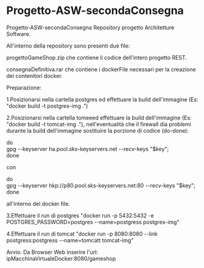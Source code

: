 # Progetto-ASW-secondaConsegna

Progetto-ASW-secondaConsegna
Repository progetto Architetture Software.

All'interno della repository sono presenti due file:

progettoGameShop.zip che contiene il codice dell'intero progetto REST. 

consegnaDefinitiva.rar che contiene i dockerFile necessari per la creazione dei contenitori docker.

Preparazione:

1.Posizionarsi nella cartella postgres ed effettuare la build dell'immagine (Es: "docker build -t postgres-img .")

2.Posizionarsi nella cartella tomeeed effettuare la build dell'immagine (Es: "docker build  -t tomcat-img ."), nell'eventualità che il firewall dia problemi durante la build dell'immagine sostituire la porzione di codice (do-done): 

do \
  gpg --keyserver ha.pool.sks-keyservers.net --recv-keys "$key"; \
 done
 
 con 
 
 do \
  gpg --keyserver hkp://p80.pool.sks-keyservers.net:80 --recv-keys "$key"; \
 done
 
 all'interno del docker file.
 
 3.Effettuare il run di postgres "docker run -p 5432:5432 -e POSTGRES_PASSWORD=postgres --name=postgress postgres-img"
 
 4.Effettuare il run di tomcat "docker run -p 8080:8080 --link postgress:postgress --name=tomcatt tomcat-img"
 

Avvio:
Da Browser Web inserire l'url: ipMacchinaVirtualeDocker:8080/gameshop

